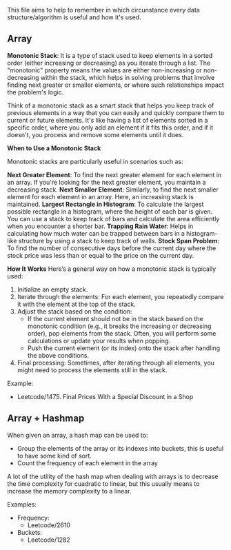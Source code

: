 This file aims to help to remember in which circunstance every data structure/algorithm is useful and how it's used.

**Array**
---

**Monotonic Stack**: It is a type of stack used to keep elements in a sorted order (either increasing or decreasing) as you iterate through a list. The "monotonic" property means the values are either non-increasing or non-decreasing within the stack, which helps in solving problems that involve finding next greater or smaller elements, or where such relationships impact the problem's logic.

Think of a monotonic stack as a smart stack that helps you keep track of previous elements in a way that you can easily and quickly compare them to current or future elements. It's like having a list of elements sorted in a specific order, where you only add an element if it fits this order, and if it doesn't, you process and remove some elements until it does.

**When to Use a Monotonic Stack**

Monotonic stacks are particularly useful in scenarios such as:

**Next Greater Element**: To find the next greater element for each element in an array. If you're looking for the next greater element, you maintain a decreasing stack.
**Next Smaller Element**: Similarly, to find the next smaller element for each element in an array. Here, an increasing stack is maintained.
**Largest Rectangle in Histogram**: To calculate the largest possible rectangle in a histogram, where the height of each bar is given. You can use a stack to keep track of bars and calculate the area efficiently when you encounter a shorter bar.
**Trapping Rain Water**: Helps in calculating how much water can be trapped between bars in a histogram-like structure by using a stack to keep track of walls.
**Stock Span Problem**: To find the number of consecutive days before the current day where the stock price was less than or equal to the price on the current day.

**How It Works**
Here’s a general way on how a monotonic stack is typically used:

1) Initialize an empty stack.
2) Iterate through the elements: For each element, you repeatedly compare it with the element at the top of the stack.
3) Adjust the stack based on the condition:
    - If the current element should not be in the stack based on the monotonic condition (e.g., it breaks the increasing or decreasing order), pop elements from the stack. Often, you will perform some calculations or update your results when popping.
    - Push the current element (or its index) onto the stack after handling the above conditions.
4) Final processing: Sometimes, after iterating through all elements, you might need to process the elements still in the stack.

Example:

- Leetcode/1475. Final Prices With a Special Discount in a Shop

**Array + Hashmap**
---

When given an array, a hash map can be used to:

- Group the elements of the array or its indexes into buckets, this is useful to have some kind of sort.
- Count the frequency of each element in the array

A lot of the utility of the hash map when dealing with arrays is to decrease the time complexity for cuadratic to linear, but this usually means to increase the memory complexity to a linear.

Examples:

* Frequency:
  - Leetcode/2610
* Buckets:
  - Leetcode/1282